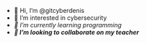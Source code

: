 - 👋 Hi, I’m @gitcyberdenis
- 👀 I’m interested in cybersecurity
- *🌱 I’m currently learning programming*
- ***💞️ I’m looking to collaborate on my teacher***

<!---
gitcyberdenis/gitcyberdenis is a ✨ special ✨ repository because its `README.md` (this file) appears on your GitHub profile.
You can click the Preview link to take a look at your changes.
--->
